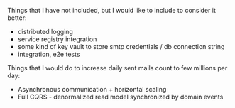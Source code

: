 Things that I have not included, but I would like to include to consider it better:
- distributed logging
- service registry integration
- some kind of key vault to store smtp credentials / db connection string
- integration, e2e tests


Things that I would do to increase daily sent mails count to few millions per day:
- Asynchronous communication + horizontal scaling
- Full CQRS - denormalized read model synchronized by domain events